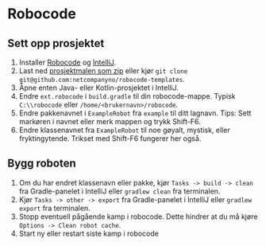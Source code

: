 # Robocode

## Sett opp prosjektet

1. Installer [Robocode](https://sourceforge.net/projects/robocode/files/latest/download) og [IntelliJ](https://www.jetbrains.com/idea/download/).
1. Last ned [prosjektmalen som zip](https://github.com/netcompanyno/robocode-templates/archive/master.zip) eller kjør `git clone git@github.com:netcompanyno/robocode-templates`.
1. Åpne enten Java- eller Kotlin-prosjektet i IntelliJ.
1. Endre `ext.robocode` i `build.gradle` til din robocode-mappe. Typisk `C:\\robocode` eller `/home/<brukernavn>/robocode`.
1. Endre pakkenavnet i `ExampleRobot` fra `example` til ditt lagnavn. Tips: Sett markøren i navnet eller merk mappen og trykk Shift-F6.
1. Endre klassenavnet fra `ExampleRobot` til noe gøyalt, mystisk, eller fryktingytende. Trikset med Shift-F6 fungerer her også.

## Bygg roboten

1. Om du har endret klassenavn eller pakke, kjør `Tasks -> build -> clean` fra Gradle-panelet i IntelliJ eller `gradlew clean` fra terminalen.
1. Kjør `Tasks -> other -> export` fra Gradle-panelet i IntelliJ eller `gradlew export` fra terminalen.
1. Stopp eventuell pågående kamp i robocode. Dette hindrer at du må kjøre `Options -> Clean robot cache`.
1. Start ny eller restart siste kamp i robocode
